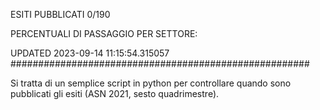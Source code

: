 ESITI PUBBLICATI 0/190 

PERCENTUALI DI PASSAGGIO PER SETTORE:

UPDATED 2023-09-14 11:15:54.315057
###################################################### 

Si tratta di un semplice script in python per controllare quando sono pubblicati gli esiti (ASN 2021, sesto quadrimestre).

